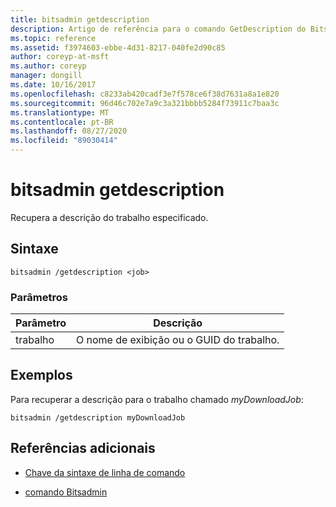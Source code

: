 ```yaml
---
title: bitsadmin getdescription
description: Artigo de referência para o comando GetDescription do Bitsadmin, que recupera a descrição do trabalho especificado.
ms.topic: reference
ms.assetid: f3974603-ebbe-4d31-8217-040fe2d90c85
author: coreyp-at-msft
ms.author: coreyp
manager: dongill
ms.date: 10/16/2017
ms.openlocfilehash: c8233ab420cadf3e7f578ce6f38d7631a8a1e820
ms.sourcegitcommit: 96d46c702e7a9c3a321bbbb5284f73911c7baa3c
ms.translationtype: MT
ms.contentlocale: pt-BR
ms.lasthandoff: 08/27/2020
ms.locfileid: "89030414"
---
```

# <a name="bitsadmin-getdescription"></a>bitsadmin getdescription

Recupera a descrição do trabalho especificado.

## <a name="syntax"></a>Sintaxe

```
bitsadmin /getdescription <job>
```

### <a name="parameters"></a>Parâmetros

| Parâmetro | Descrição |
| -------------- | -------------- |
| trabalho | O nome de exibição ou o GUID do trabalho. |

## <a name="examples"></a>Exemplos

Para recuperar a descrição para o trabalho chamado *myDownloadJob*:

```
bitsadmin /getdescription myDownloadJob
```

## <a name="additional-references"></a>Referências adicionais

- [Chave da sintaxe de linha de comando](command-line-syntax-key.md)

- [comando Bitsadmin](bitsadmin.md)
